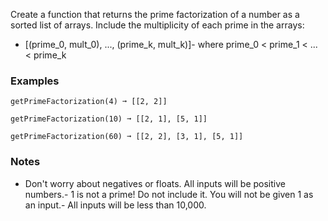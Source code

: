 
Create a function that returns the prime factorization of a number as a sorted list of arrays. Include the multiplicity of each prime in the arrays:
- [(prime_0, mult_0), ..., (prime_k, mult_k)]- where prime_0 &lt; prime_1 &lt; ... &lt; prime_k
### Examples

```
getPrimeFactorization(4) ➞ [[2, 2]]

getPrimeFactorization(10) ➞ [[2, 1], [5, 1]]

getPrimeFactorization(60) ➞ [[2, 2], [3, 1], [5, 1]]
```

### Notes
- Don't worry about negatives or floats. All inputs will be positive numbers.- 1 is not a prime! Do not include it. You will not be given 1 as an input.- All inputs will be less than 10,000.